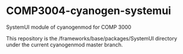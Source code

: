 COMP3004-cyanogen-systemui
==========================

SystemUI module of cyanogenmod for COMP 3000

This repository is the /frameworks/base/packages/SystemUI directory under the current cyanogenmod master branch.
